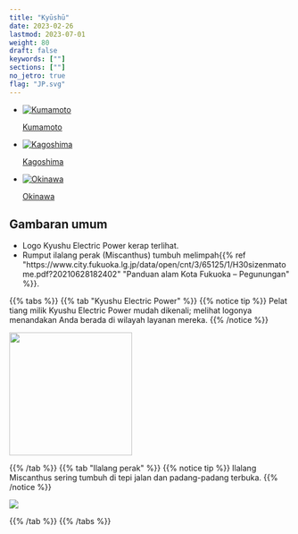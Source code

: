```yaml
---
title: "Kyūshū"
date: 2023-02-26
lastmod: 2023-07-01
weight: 80
draft: false
keywords: [""]
sections: [""]
no_jetro: true
flag: "JP.svg"
---
```


<ul class="flag-list-japan">
    <li data-nav-id="https://geopinning.space/rule/asia/japan/kyusyu/kumamoto/" title="Kumamoto" class="">
        <p><a href="https://geopinning.space/rule/asia/japan/kyusyu/kumamoto/" class="flag-link">
            <img src="https://geopinning.space/flags/Kumamoto.svg" alt="Kumamoto" class="flag-img-link" oncontextmenu="return false;"></a></p>
        <p><a href="https://geopinning.space/rule/asia/japan/kyusyu/kumamoto/" class="flag-link">Kumamoto</a></p>
    </li>
    <li data-nav-id="https://geopinning.space/rule/asia/japan/kyusyu/kagoshima/" title="Kagoshima" class="">
        <p><a href="https://geopinning.space/rule/asia/japan/kyusyu/kagoshima/" class="flag-link">
            <img src="https://geopinning.space/flags/Kagoshima.svg" alt="Kagoshima" class="flag-img-link" oncontextmenu="return false;"></a></p>
        <p><a href="https://geopinning.space/rule/asia/japan/kyusyu/kagoshima/" class="flag-link">Kagoshima</a></p>
    </li>
    <li data-nav-id="https://geopinning.space/rule/asia/japan/kyusyu/okinawa/" title="Okinawa" class="">
        <p><a href="https://geopinning.space/rule/asia/japan/kyusyu/okinawa/" class="flag-link">
            <img src="https://geopinning.space/flags/OKINAWA.svg" alt="Okinawa" class="flag-img-link" oncontextmenu="return false;"></a></p>
        <p><a href="https://geopinning.space/rule/asia/japan/kyusyu/okinawa/" class="flag-link">Okinawa</a></p>
    </li>
</ul>

<div class="main-desciption country-description">
    <h2 class="section-title">Gambaran umum</h2>
    <ul class="rule-list">
        <li>Logo Kyushu Electric Power kerap terlihat.</li>
        <li><span class="quiz">Rumput ilalang perak</span> (Miscanthus) tumbuh melimpah{{% ref "https://www.city.fukuoka.lg.jp/data/open/cnt/3/65125/1/H30sizenmatome.pdf?20210628182402" "Panduan alam Kota Fukuoka – Pegunungan" %}}.</li>
    </ul>
</div>

{{% tabs %}}
{{% tab "Kyushu Electric Power" %}}
{{% notice tip %}}
Pelat tiang milik Kyushu Electric Power mudah dikenali; melihat logonya menandakan Anda berada di wilayah layanan mereka.
{{% /notice %}}

<div class="googlemap-if">
<img src="/rule/asia/japan/pole/pole-kyusyu.png" width="220px">
</div>

{{% /tab %}}
{{% tab "Ilalang perak" %}}
{{% notice tip %}}
Ilalang Miscanthus sering tumbuh di tepi jalan dan padang-padang terbuka.
{{% /notice %}}

<div class="googlemap-if">
<img src="/rule/asia/japan/kyusyu/road_japan_kumamoto_method.jpg">
</div>

{{% /tab %}}
{{% /tabs %}}

